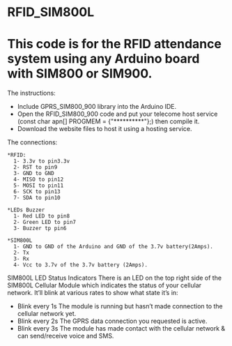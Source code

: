 # RFID_SIM800L

# This code is for the RFID attendance system using any Arduino board with SIM800 or SIM900.

The instructions:
  * Include GPRS_SIM800_900 library into the Arduino IDE.
  * Open the RFID_SIM800_900 code and put your telecome host service (const char apn[] PROGMEM = {"**********"};) then compile it.
  * Download the website files to host it using a hosting service.
  
  The connections:
  
    *RFID:
      1- 3.3v to pin3.3v
      2- RST to pin9
      3- GND to GND
      4- MISO to pin12
      5- MOSI to pin11
      6- SCK to pin13
      7- SDA to pin10
      
    *LEDs Buzzer
      1- Red LED to pin8
      2- Green LED to pin7
      3- Buzzer tp pin6
      
    *SIM800L
      1- GND to GND of the Arduino and GND of the 3.7v battery(2Amps).
      2- Tx
      3- Rx
      4- Vcc to 3.7v of the 3.7v battery (2Amps).

SIM800L LED Status Indicators
 There is an LED on the top right side of the SIM800L Cellular Module which indicates the status of your cellular network. 
 It’ll blink at various rates to show what state it’s in:
 
 * Blink every 1s
     The module is running but hasn’t made connection to the cellular network yet.
 * Blink every 2s
     The GPRS data connection you requested is active.
 * Blink every 3s
     The module has made contact with the cellular network & can send/receive voice and SMS.
     
     

